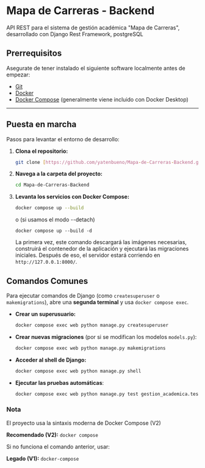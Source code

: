# Mapa de Carreras - Backend

API REST para el sistema de gestión académica "Mapa de Carreras", desarrollado con Django Rest Framework, postgreSQL

## Prerrequisitos

Asegurate de tener instalado el siguiente software localmente antes de empezar:
* [Git](https://git-scm.com/downloads)
* [Docker](https://www.docker.com/products/docker-desktop/)
* [Docker Compose](https://docs.docker.com/compose/install/) (generalmente viene incluido con Docker Desktop)

---

## Puesta en marcha

Pasos para levantar el entorno de desarrollo:

1.  **Clona el repositorio:**
    ```bash
    git clone [https://github.com/yatenbueno/Mapa-de-Carreras-Backend.git](https://github.com/yatenbueno/Mapa-de-Carreras-Backend.git)
    ```

2.  **Navega a la carpeta del proyecto:**
    ```bash
    cd Mapa-de-Carreras-Backend
    ```

3.  **Levanta los servicios con Docker Compose:**
    ```bash
    docker compose up --build
    ```
    o (si usamos el modo --detach)
    ```
    docker compose up --build -d
    ```
    La primera vez, este comando descargará las imágenes necesarias, construirá el contenedor de la aplicación y ejecutará las migraciones iniciales. Después de eso, el servidor estará corriendo en `http://127.0.0.1:8000/`.

## Comandos Comunes

Para ejecutar comandos de Django (como `createsuperuser` o `makemigrations`), abre una **segunda terminal** y usa `docker compose exec`.

* **Crear un superusuario:**
    ```bash
    docker compose exec web python manage.py createsuperuser
    ```

* **Crear nuevas migraciones** (por si se modifican los modelos `models.py`):
    ```bash
    docker compose exec web python manage.py makemigrations
    ```

* **Acceder al shell de Django:**
    ```bash
    docker compose exec web python manage.py shell
    ```

* **Ejecutar las pruebas automáticas**:
    ```bash
    docker compose exec web python manage.py test gestion_academica.tests.tests
    ```

### Nota 

El proyecto usa la sintaxis moderna de Docker Compose (V2)

**Recomendado (V2):** `docker compose`

Si no funciona el comando anterior, usar:

**Legado (V1):** `docker-compose`